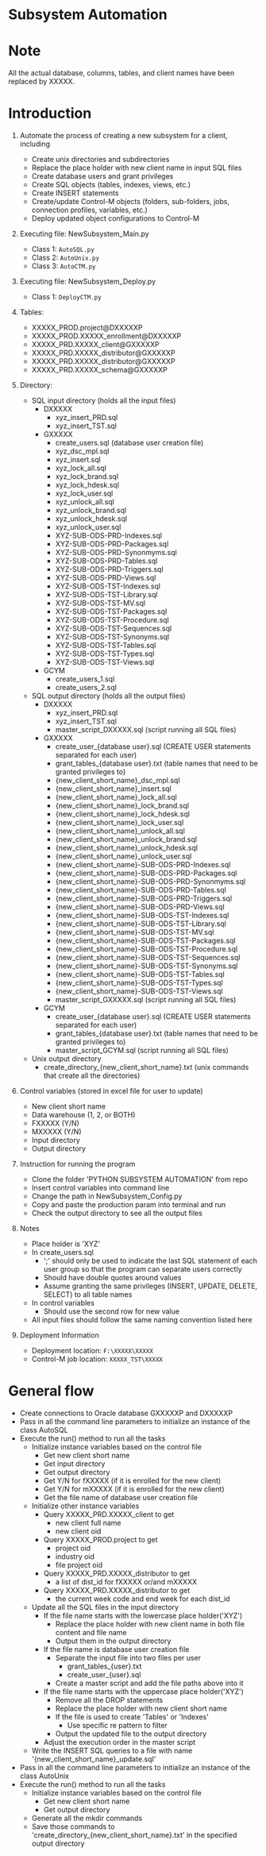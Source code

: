 # Subsystem Automation

# Note
All the actual database, columns, tables, and client names have been replaced by XXXXX.

# Introduction 
1. Automate the process of creating a new subsystem for a client, including
    - Create unix directories and subdirectories
    - Replace the place holder with new client name in input SQL files
    - Create database users and grant privileges
    - Create SQL objects (tables, indexes, views, etc.)
    - Create INSERT statements
    - Create/update Control-M objects (folders, sub-folders, jobs, connection profiles, variables, etc.)
    - Deploy updated object configurations to Control-M

2. Executing file: NewSubsystem_Main.py
    - Class 1: `AutoSQL.py`
    - Class 2: `AutoUnix.py`
    - Class 3: `AutoCTM.py`

3. Executing file: NewSubsystem_Deploy.py
    - Class 1: `DeployCTM.py`

4. Tables:
    - XXXXX_PROD.project@DXXXXXP
    - XXXXX_PROD.XXXXX_enrollment@DXXXXXP
    - XXXXX_PRD.XXXXX_client@GXXXXXP
    - XXXXX_PRD.XXXXX_distributor@GXXXXXP
    - XXXXX_PRD.XXXXX_distributor@GXXXXXP
    - XXXXX_PRD.XXXXX_schema@GXXXXXP

5. Directory:
    - SQL input directory (holds all the input files)
        - DXXXXX
            - xyz_insert_PRD.sql
            - xyz_insert_TST.sql
        - GXXXXX
            - create_users.sql (database user creation file)
            - xyz_dsc_mpl.sql
            - xyz_insert.sql
            - xyz_lock_all.sql
            - xyz_lock_brand.sql
            - xyz_lock_hdesk.sql
            - xyz_lock_user.sql
            - xyz_unlock_all.sql
            - xyz_unlock_brand.sql
            - xyz_unlock_hdesk.sql
            - xyz_unlock_user.sql
            - XYZ-SUB-ODS-PRD-Indexes.sql
            - XYZ-SUB-ODS-PRD-Packages.sql
            - XYZ-SUB-ODS-PRD-Synonmyms.sql
            - XYZ-SUB-ODS-PRD-Tables.sql
            - XYZ-SUB-ODS-PRD-Triggers.sql
            - XYZ-SUB-ODS-PRD-Views.sql
            - XYZ-SUB-ODS-TST-Indexes.sql
            - XYZ-SUB-ODS-TST-Library.sql
            - XYZ-SUB-ODS-TST-MV.sql
            - XYZ-SUB-ODS-TST-Packages.sql
            - XYZ-SUB-ODS-TST-Procedure.sql
            - XYZ-SUB-ODS-TST-Sequences.sql
            - XYZ-SUB-ODS-TST-Synonyms.sql
            - XYZ-SUB-ODS-TST-Tables.sql
            - XYZ-SUB-ODS-TST-Types.sql
            - XYZ-SUB-ODS-TST-Views.sql
        - GCYM
            - create_users_1.sql
            - create_users_2.sql
    - SQL output directory (holds all the output files)
        - DXXXXX
            - xyz_insert_PRD.sql
            - xyz_insert_TST.sql
            - master_script_DXXXXX.sql (script running all SQL files)
        - GXXXXX
            - create_user_{database user}.sql (CREATE USER statements separated for each user)
            - grant_tables_{database user}.txt (table names that need to be granted privileges to)
            - {new_client_short_name}_dsc_mpl.sql
            - {new_client_short_name}_insert.sql
            - {new_client_short_name}_lock_all.sql
            - {new_client_short_name}_lock_brand.sql
            - {new_client_short_name}_lock_hdesk.sql
            - {new_client_short_name}_lock_user.sql
            - {new_client_short_name}_unlock_all.sql
            - {new_client_short_name}_unlock_brand.sql
            - {new_client_short_name}_unlock_hdesk.sql
            - {new_client_short_name}_unlock_user.sql
            - {new_client_short_name}-SUB-ODS-PRD-Indexes.sql
            - {new_client_short_name}-SUB-ODS-PRD-Packages.sql
            - {new_client_short_name}-SUB-ODS-PRD-Synonmyms.sql
            - {new_client_short_name}-SUB-ODS-PRD-Tables.sql
            - {new_client_short_name}-SUB-ODS-PRD-Triggers.sql
            - {new_client_short_name}-SUB-ODS-PRD-Views.sql
            - {new_client_short_name}-SUB-ODS-TST-Indexes.sql
            - {new_client_short_name}-SUB-ODS-TST-Library.sql
            - {new_client_short_name}-SUB-ODS-TST-MV.sql
            - {new_client_short_name}-SUB-ODS-TST-Packages.sql
            - {new_client_short_name}-SUB-ODS-TST-Procedure.sql
            - {new_client_short_name}-SUB-ODS-TST-Sequences.sql
            - {new_client_short_name}-SUB-ODS-TST-Synonyms.sql
            - {new_client_short_name}-SUB-ODS-TST-Tables.sql
            - {new_client_short_name}-SUB-ODS-TST-Types.sql
            - {new_client_short_name}-SUB-ODS-TST-Views.sql
            - master_script_GXXXXX.sql (script running all SQL files)
        - GCYM
            - create_user_{database user}.sql (CREATE USER statements separated for each user)
            - grant_tables_{database user}.txt (table names that need to be granted privileges to)
            - master_script_GCYM.sql (script running all SQL files)
    - Unix output directory
        - create_directory_{new_client_short_name}.txt (unix commands that create all the directories)
    
6. Control variables (stored in excel file for user to update)
    - New client short name
    - Data warehouse (1, 2, or BOTH)
    - FXXXXX (Y/N)
    - MXXXXX (Y/N)
    - Input directory
    - Output directory

7. Instruction for running the program
    - Clone the folder 'PYTHON SUBSYSTEM AUTOMATION' from repo
    - Insert control variables into command line
    - Change the path in NewSubsystem_Config.py
    - Copy and paste the production param into terminal and run
    - Check the output directory to see all the output files

8. Notes
    - Place holder is 'XYZ'
    - In create_users.sql
        - ';' should only be used to indicate the last SQL statement of each user group so that the program can separate users correctly
        - Should have double quotes around values
        - Assume granting the same privileges (INSERT, UPDATE, DELETE, SELECT) to all table names
    - In control variables
        - Should use the second row for new value
    - All input files should follow the same naming convention listed here

9. Deployment Information
    - Deployment location: `F:\XXXXX\XXXXX`
    - Control-M job location: `XXXXX_TST\XXXXX`



# General flow
- Create connections to Oracle database GXXXXXP and DXXXXXP
- Pass in all the command line parameters to initialize an instance of the class AutoSQL
- Execute the run() method to run all the tasks
    - Initialize instance variables based on the control file
        - Get new client short name
        - Get input directory
        - Get output directory
        - Get Y/N for fXXXXX (if it is enrolled for the new client)
        - Get Y/N for mXXXXX (if it is enrolled for the new client)
        - Get the file name of database user creation file
    - Initialize other instance variables
        - Query XXXXX_PRD.XXXXX_client to get
            - new client full name
            - new client oid
        - Query XXXXX_PROD.project to get
            - project oid
            - industry oid
            - file project oid
        - Query XXXXX_PRD.XXXXX_distributor to get
            - a list of dist_id for fXXXXX or/and mXXXXX
        - Query XXXXX_PRD.XXXXX_distributor to get
            - the current week code and end week for each dist_id
    - Update all the SQL files in the input directory
        - If the file name starts with the lowercase place holder('XYZ')
            - Replace the place holder with new client name in both file content and file name
            - Output them in the output directory
        - If the file name is database user creation file
            - Separate the input file into two files per user
                - grant_tables_{user}.txt
                - create_user_{user}.sql
            - Create a master script and add the file paths above into it
        - If the file name starts with the uppercase place holder('XYZ')
            - Remove all the DROP statements
            - Replace the place holder with new client short name
            - If the file is used to create 'Tables' or 'Indexes'
                - Use specific re pattern to filter
            - Output the updated file to the output directory
        - Adjust the execution order in the master script
    - Write the INSERT SQL queries to a file with name '{new_client_short_name}_update.sql'
- Pass in all the command line parameters to initialize an instance of the class AutoUnix
- Execute the run() method to run all the tasks
    - Initialize instance variables based on the control file
        - Get new client short name
        - Get output directory
    - Generate all the mkdir commands
    - Save those commands to 'create_directory_{new_client_short_name}.txt' in the specified output directory

